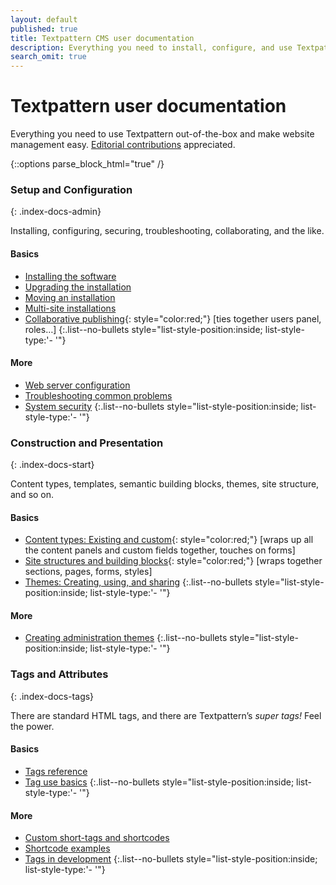 ```yaml
---
layout: default
published: true
title: Textpattern CMS user documentation
description: Everything you need to install, configure, and use Textpattern out-of-the-box; build flexible and powerful websites; and make website management easy.
search_omit: true
---
```


# Textpattern user documentation

Everything you need to use Textpattern out-of-the-box and make website management easy. [Editorial contributions](https://github.com/textpattern/textpattern.github.io/blob/master/README.md) appreciated.

{::options parse_block_html="true" /}

<div class="layout-container index-docs">
<section class="layout-3col">

### Setup and Configuration
{: .index-docs-admin}

Installing, configuring, securing, troubleshooting, collaborating, and the like.

<section>

#### Basics

* [Installing the software](/setup/installing-the-software)
* [Upgrading the installation](/setup/upgrading-the-installation)
* [Moving an installation](/setup/moving-an-installation)
* [Multi-site installations](/setup/multi-site-installations)
* [Collaborative publishing](/setup/collaborative-publishing){: style="color:red;"} [ties together users panel, roles…]
{:.list--no-bullets style="list-style-position:inside; list-style-type:'- '"}

</section>
<section>

#### More

* [Web server configuration](/setup/configuring-a-web-server-for-textpattern)
* [Troubleshooting common problems](/setup/troubleshooting-common-problems)
* [System security](/setup/system-security)
{:.list--no-bullets style="list-style-position:inside; list-style-type:'- '"}

</section>

</section>
<section class="layout-3col">

### Construction and Presentation
{: .index-docs-start}

Content types, templates, semantic building blocks, themes, site structure, and so on.

<section>

#### Basics

* [Content types: Existing and custom](/build/content-types-existing-and-custom){: style="color:red;"} [wraps up all the content panels and custom fields together, touches on forms]
* [Site structures and building blocks](/build/site-structures-and-building-blocks){: style="color:red;"} [wraps together sections, pages, forms, styles]
* [Themes: Creating, using, and sharing](/build/themes-creating-using-and-sharing)
{:.list--no-bullets style="list-style-position:inside; list-style-type:'- '"}

</section>
<section>

#### More

* [Creating administration themes](/build/creating-administration-themes)
{:.list--no-bullets style="list-style-position:inside; list-style-type:'- '"}

</section>

</section>
<section class="layout-3col">

### Tags and Attributes
{: .index-docs-tags}

There are standard HTML tags, and there are Textpattern’s *super tags!* Feel the power. 

<section>

#### Basics

* [Tags reference](/tags/)
* [Tag use basics](/tags/tag-basics/)
{:.list--no-bullets style="list-style-position:inside; list-style-type:'- '"}

</section>
<section>

#### More

* [Custom short-tags and shortcodes](/tags/shortcodes/custom-short-tags-and-shortcodes)
* [Shortcode examples](/tags/shortcodes/)
* [Tags in development](/tags/tags-in-development)
{:.list--no-bullets style="list-style-position:inside; list-style-type:'- '"}

</section>

</section>
</div>

